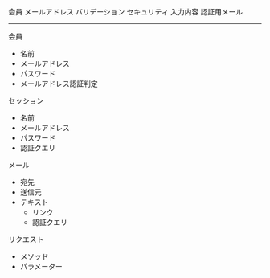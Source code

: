 会員
メールアドレス
バリデーション
セキュリティ
入力内容
認証用メール

-----------

会員
* 名前
* メールアドレス
* パスワード
* メールアドレス認証判定

セッション
* 名前
* メールアドレス
* パスワード
* 認証クエリ

メール
* 宛先
* 送信元
* テキスト
    * リンク
    * 認証クエリ

リクエスト
* メソッド
* パラメーター
